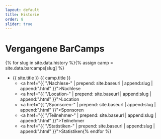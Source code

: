 ```yaml
---
layout: default
title: Historie
order: 8
slider: true
---
```


# Vergangene BarCamps

{% for slug in site.data.history %}{% assign camp = site.data.barcamps[slug] %}
 * {{ site.title }} {{ camp.title }}
   * <a href="{{ "/Nachlese-" | prepend: site.baseurl | append:slug | append:".html" }}">Nachlese</a>
   * <a href="{{ "/Location-" | prepend: site.baseurl | append:slug | append:".html" }}">Location</a>
   * <a href="{{ "/Sponsoren-" | prepend: site.baseurl | append:slug | append:".html" }}">Sponsoren</a>
   * <a href="{{ "/Teilnehmer-" | prepend: site.baseurl | append:slug | append:".html" }}">Teilnehmer</a>
   * <a href="{{ "/Statistiken-" | prepend: site.baseurl | append:slug | append:".html" }}">Statistiken</a>{% endfor %}
